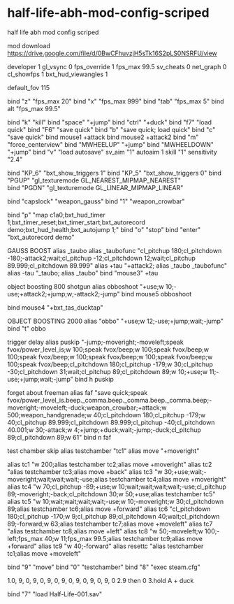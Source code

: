 # half-life-abh-mod-config-scriped
half life abh mod config scriped

mod download https://drive.google.com/file/d/0BwCFhuvzjH5sTk16S2pLS0NSRFU/view

developer 1
gl_vsync 0
fps_override 1
fps_max 99.5
sv_cheats 0
net_graph 0
cl_showfps 1
bxt_hud_viewangles 1

default_fov 115

bind "z" "fps_max 20"
bind "x" "fps_max 999"
bind "tab" "fps_max 5"
bind alt "fps_max 99.5"

bind "k" "kill"
bind "space" "+jump"
bind "ctrl" "+duck"
bind "f7" "load quick"
bind "F6" "save quick"
bind "b" "save quick; load quick"
bind "c" "save quick"
bind mouse1 +attack
bind mouse2 +attack2
bind "m" "force_centerview"
bind "MWHEELUP" "+jump"
bind "MWHEELDOWN" "+jump"
bind "v" "load autosave"
sv_aim "1"
autoaim 1
skill "1"
sensitivity "2.4"

bind "KP_6" "bxt_show_triggers 1"
bind "KP_5" "bxt_show_triggers 0" 
bind "PGUP" "gl_texturemode GL_NEAREST_MIPMAP_NEAREST"  
bind "PGDN" "gl_texturemode GL_LINEAR_MIPMAP_LINEAR"  

bind "capslock" "weapon_gauss"
bind "1" "weapon_crowbar"

bind "p" "map c1a0;bxt_hud_timer 1;bxt_timer_reset;bxt_timer_start;bxt_autorecord demo;bxt_hud_health;bxt_autojump 1;"
bind "o" "stop"
bind "enter" "bxt_autorecord demo"

GAUSS BOOST
alias _taubo
alias _taubofunc "cl_pitchup 180;cl_pitchdown -180;-attack2;wait;cl_pitchup -12;cl_pitchdown 12;wait;cl_pitchup 89.999;cl_pitchdown 89.999"
alias +tau "+attack2; alias _taubo _taubofunc"
alias -tau "_taubo; alias _taubo"
bind "mouse3" +tau

object boosting 800 shotgun
alias obboshoot "+use;w 10;-use;+attack2;+jump;w;-attack2;-jump"
bind mouse5 obboshoot

bind mouse4 "+bxt_tas_ducktap"

OBJECT BOOSTING 2000
alias "obbo" "+use;w 12;-use;+jump;wait;-jump"
bind "t" obbo

trigger delay
alias puskip "-jump;-moveright;-moveleft;speak fvox/power_level_is;w 100;speak fvox/beep;w 100;speak fvox/beep;w 100;speak fvox/beep;w 100;speak fvox/beep;w 100;speak fvox/beep;w 100;speak fvox/beep;cl_pitchdown 180;cl_pitchup -179;w 30;cl_pitchup -30;cl_pitchdown 31;wait;cl_pitchup 89;cl_pitchdown 89;w 10;+use;w 11;-use;+jump;wait;-jump"
bind h puskip

forget about freeman
alias faf "save quick;speak fvox/power_level_is.beep._comma.beep._comma.beep._comma.beep;-moveright;-moveleft;-duck;weapon_crowbar;+attack;w 500;weapon_handgrenade;w 40;cl_pitchdown 180;cl_pitchup -179;w 40;cl_pitchup 89.999;cl_pitchdown 89.999;cl_pitchup -40;cl_pitchdown 40.001;w 30;-attack;w 4;+jump;+duck;wait;-jump;-duck;cl_pitchup 89;cl_pitchdown 89;w 61"
bind n faf

test chamber skip
alias testchamber "tc1"
alias move "+moveright"

alias tc1 "w 200;alias testchamber tc2;alias move +moveright"
alias tc2 "alias testchamber tc3;alias move +back"
alias tc3 "w 30;+use;wait;-moveright;wait;wait;wait;-use;alias testchamber tc4;alias move +moveright"
alias tc4 "w 70;cl_pitchup -89;+use;w 10;wait;wait;wait;wait;-use;cl_pitchup 89;-moveright;-back;cl_pitchdown 30;w 50;+use;alias testchamber tc5" 
alias tc5 "w 10;wait;wait;wait;wait;-use;w 10;-moveright;w 30;cl_pitchdown 89;alias testchamber tc6;alias move +forward"
alias tc6 "cl_pitchdown 180;cl_pitchup -170;w 9;cl_pitchup 89;cl_pitchdown 40;wait;cl_pitchdown 89;-forward;w 63;alias testchamber tc7;alias move +moveleft"
alias tc7 "alias testchamber tc8;alias move +left"
alias tc8 "w 50;-moveleft;w 100;-left;fps_max 40;w 11;fps_max 99.5;alias testchamber tc9;alias move +forward"
alias tc9 "w 40;-forward"
alias resettc "alias testchamber tc1;alias move +moveleft"

bind "9" "move"
bind "0" "testchamber"
bind "8" "exec steam.cfg"

1.0, 9, 0, 9, 0, 9, 0, 9, 0, 9, 0, 9, 0, 9, 0
2.9 then 0
3.hold A + duck

bind "7" "load Half-Life-001.sav"
